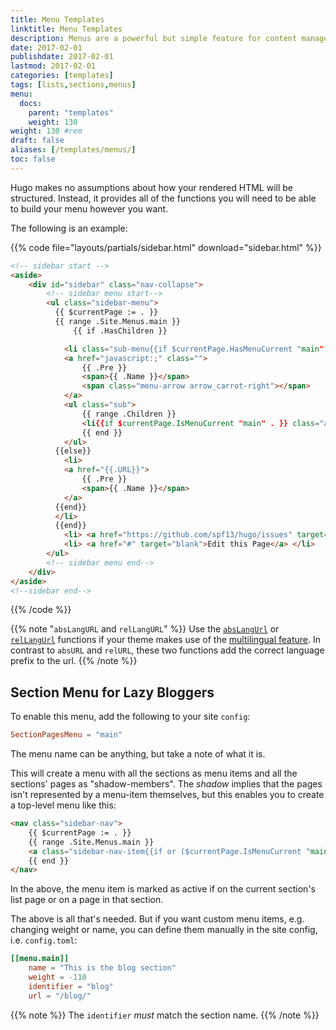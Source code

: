 ```yaml
---
title: Menu Templates
linktitle: Menu Templates
description: Menus are a powerful but simple feature for content management but can be easily manipulated in your templates to meet your design needs.
date: 2017-02-01
publishdate: 2017-02-01
lastmod: 2017-02-01
categories: [templates]
tags: [lists,sections,menus]
menu:
  docs:
    parent: "templates"
    weight: 130
weight: 130	#rem
draft: false
aliases: [/templates/menus/]
toc: false
---
```


Hugo makes no assumptions about how your rendered HTML will be
structured. Instead, it provides all of the functions you will need to be
able to build your menu however you want.

The following is an example:

{{% code file="layouts/partials/sidebar.html" download="sidebar.html" %}}
```html
<!-- sidebar start -->
<aside>
    <div id="sidebar" class="nav-collapse">
        <!-- sidebar menu start-->
        <ul class="sidebar-menu">
          {{ $currentPage := . }}
          {{ range .Site.Menus.main }}
              {{ if .HasChildren }}

            <li class="sub-menu{{if $currentPage.HasMenuCurrent "main" . }} active{{end}}">
            <a href="javascript:;" class="">
                {{ .Pre }}
                <span>{{ .Name }}</span>
                <span class="menu-arrow arrow_carrot-right"></span>
            </a>
            <ul class="sub">
                {{ range .Children }}
                <li{{if $currentPage.IsMenuCurrent "main" . }} class="active"{{end}}><a href="{{.URL}}"> {{ .Name }} </a> </li>
                {{ end }}
            </ul>
          {{else}}
            <li>
            <a href="{{.URL}}">
                {{ .Pre }}
                <span>{{ .Name }}</span>
            </a>
          {{end}}
          </li>
          {{end}}
            <li> <a href="https://github.com/spf13/hugo/issues" target="blank">Questions and Issues</a> </li>
            <li> <a href="#" target="blank">Edit this Page</a> </li>
        </ul>
        <!-- sidebar menu end-->
    </div>
</aside>
<!--sidebar end-->
```
{{% /code %}}

{{% note "`absLangURL` and `relLangURL`" %}}
Use the [`absLangUrl`](/functions/abslangurl) or [`relLangUrl`](/functions/rellangurl) functions if your theme makes use of the [multilingual feature](/content-management/multilingual/). In contrast to `absURL` and `relURL`, these two functions add the correct language prefix to the url.
{{% /note %}}

## Section Menu for Lazy Bloggers

To enable this menu, add the following to your site `config`:

```toml
SectionPagesMenu = "main"
```

The menu name can be anything, but take a note of what it is.

This will create a menu with all the sections as menu items and all the sections' pages as "shadow-members". The _shadow_ implies that the pages isn't represented by a menu-item themselves, but this enables you to create a top-level menu like this:

```html
<nav class="sidebar-nav">
    {{ $currentPage := . }}
    {{ range .Site.Menus.main }}
    <a class="sidebar-nav-item{{if or ($currentPage.IsMenuCurrent "main" .) ($currentPage.HasMenuCurrent "main" .) }} active{{end}}" href="{{.URL}}">{{ .Name }}</a>
    {{ end }}
</nav>
```

In the above, the menu item is marked as active if on the current section's list page or on a page in that section.

The above is all that's needed. But if you want custom menu items, e.g. changing weight or name, you can define them manually in the site config, i.e. `config.toml`:

```toml
[[menu.main]]
    name = "This is the blog section"
    weight = -110
    identifier = "blog"
    url = "/blog/"
```

{{% note %}}
The `identifier` *must* match the section name.
{{% /note %}}